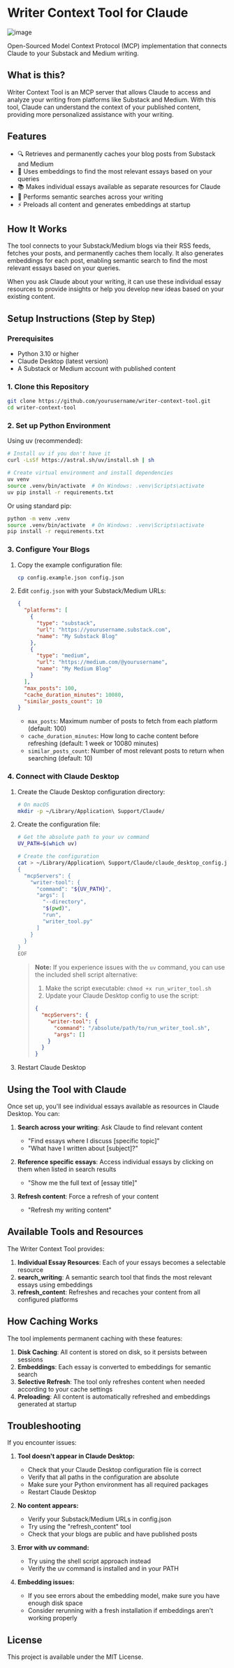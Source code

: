 # Writer Context Tool for Claude

![image](https://github.com/user-attachments/assets/e9a90109-5cbe-454d-b9f9-43f61a2544e5)

Open-Sourced Model Context Protocol (MCP) implementation that connects Claude to your Substack and Medium writing.

## What is this?

Writer Context Tool is an MCP server that allows Claude to access and analyze your writing from platforms like Substack and Medium. With this tool, Claude can understand the context of your published content, providing more personalized assistance with your writing.

## Features

- 🔍 Retrieves and permanently caches your blog posts from Substack and Medium
- 🔎 Uses embeddings to find the most relevant essays based on your queries
- 📚 Makes individual essays available as separate resources for Claude
- 🧠 Performs semantic searches across your writing
- ⚡ Preloads all content and generates embeddings at startup

## How It Works

The tool connects to your Substack/Medium blogs via their RSS feeds, fetches your posts, and permanently caches them locally. It also generates embeddings for each post, enabling semantic search to find the most relevant essays based on your queries.

When you ask Claude about your writing, it can use these individual essay resources to provide insights or help you develop new ideas based on your existing content.

## Setup Instructions (Step by Step)

### Prerequisites

- Python 3.10 or higher
- Claude Desktop (latest version)
- A Substack or Medium account with published content

### 1. Clone this Repository

```bash
git clone https://github.com/yourusername/writer-context-tool.git
cd writer-context-tool
```

### 2. Set up Python Environment

Using uv (recommended):

```bash
# Install uv if you don't have it
curl -LsSf https://astral.sh/uv/install.sh | sh

# Create virtual environment and install dependencies
uv venv
source .venv/bin/activate  # On Windows: .venv\Scripts\activate
uv pip install -r requirements.txt
```

Or using standard pip:

```bash
python -m venv .venv
source .venv/bin/activate  # On Windows: .venv\Scripts\activate
pip install -r requirements.txt
```

### 3. Configure Your Blogs

1. Copy the example configuration file:
   ```bash
   cp config.example.json config.json
   ```

2. Edit `config.json` with your Substack/Medium URLs:
   ```json
   {
     "platforms": [
       {
         "type": "substack",
         "url": "https://yourusername.substack.com",
         "name": "My Substack Blog"
       },
       {
         "type": "medium",
         "url": "https://medium.com/@yourusername",
         "name": "My Medium Blog"
       }
     ],
     "max_posts": 100,
     "cache_duration_minutes": 10080,
     "similar_posts_count": 10
   }
   ```
   
   - `max_posts`: Maximum number of posts to fetch from each platform (default: 100)
   - `cache_duration_minutes`: How long to cache content before refreshing (default: 1 week or 10080 minutes)
   - `similar_posts_count`: Number of most relevant posts to return when searching (default: 10)

### 4. Connect with Claude Desktop

1. Create the Claude Desktop configuration directory:
   ```bash
   # On macOS
   mkdir -p ~/Library/Application\ Support/Claude/
   ```

2. Create the configuration file:
   ```bash
   # Get the absolute path to your uv command
   UV_PATH=$(which uv)
   
   # Create the configuration
   cat > ~/Library/Application\ Support/Claude/claude_desktop_config.json << EOF
   {
     "mcpServers": {
       "writer-tool": {
         "command": "${UV_PATH}",
         "args": [
           "--directory",
           "$(pwd)",
           "run",
           "writer_tool.py"
         ]
       }
     }
   }
   EOF
   ```
   
   > **Note:** If you experience issues with the `uv` command, you can use the included shell script alternative:
   > 1. Make the script executable: `chmod +x run_writer_tool.sh`
   > 2. Update your Claude Desktop config to use the script:
   > ```json
   > {
   >   "mcpServers": {
   >     "writer-tool": {
   >       "command": "/absolute/path/to/run_writer_tool.sh",
   >       "args": []
   >     }
   >   }
   > }
   > ```

3. Restart Claude Desktop

## Using the Tool with Claude

Once set up, you'll see individual essays available as resources in Claude Desktop. You can:

1. **Search across your writing**: Ask Claude to find relevant content
   - "Find essays where I discuss [specific topic]"
   - "What have I written about [subject]?"

2. **Reference specific essays**: Access individual essays by clicking on them when listed in search results
   - "Show me the full text of [essay title]"

3. **Refresh content**: Force a refresh of your content
   - "Refresh my writing content"

## Available Tools and Resources

The Writer Context Tool provides:

1. **Individual Essay Resources**: Each of your essays becomes a selectable resource
2. **search_writing**: A semantic search tool that finds the most relevant essays using embeddings
3. **refresh_content**: Refreshes and recaches your content from all configured platforms

## How Caching Works

The tool implements permanent caching with these features:

1. **Disk Caching**: All content is stored on disk, so it persists between sessions
2. **Embeddings**: Each essay is converted to embeddings for semantic search
3. **Selective Refresh**: The tool only refreshes content when needed according to your cache settings
4. **Preloading**: All content is automatically refreshed and embeddings generated at startup

## Troubleshooting

If you encounter issues:

1. **Tool doesn't appear in Claude Desktop:**
   - Check that your Claude Desktop configuration file is correct
   - Verify that all paths in the configuration are absolute 
   - Make sure your Python environment has all required packages
   - Restart Claude Desktop

2. **No content appears:**
   - Verify your Substack/Medium URLs in config.json
   - Try using the "refresh_content" tool
   - Check that your blogs are public and have published posts

3. **Error with uv command:**
   - Try using the shell script approach instead
   - Verify the uv command is installed and in your PATH

4. **Embedding issues:**
   - If you see errors about the embedding model, make sure you have enough disk space
   - Consider rerunning with a fresh installation if embeddings aren't working properly

## License

This project is available under the MIT License. 

